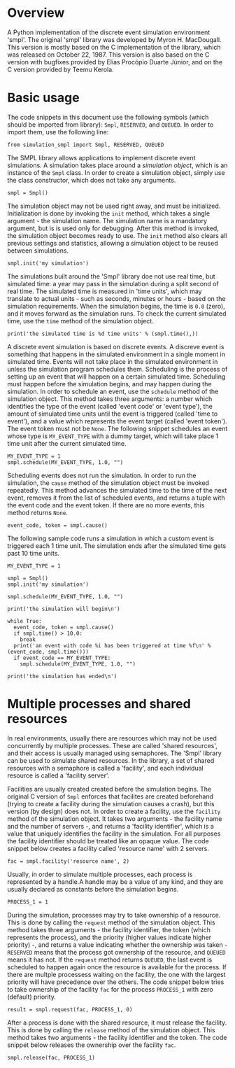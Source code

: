 # Overview
A Python implementation of the discrete event simulation environment 'smpl'. The original 'smpl' library was developed by Myron H. MacDougall. This version is mostly based on the C implementation of the library, which was released on October 22, 1987. This version is also based on the C version with bugfixes provided by Elias Procópio Duarte Júnior, and on the C version provided by Teemu Kerola.

# Basic usage

The code snippets in this document use the following symbols (which should be imported from library): `Smpl`, `RESERVED`, and `QUEUED`. In order to import them, use the following line:

```
from simulation_smpl import Smpl, RESERVED, QUEUED
```

The SMPL library allows applications to implement discrete event simulations. A simulation takes place around a _simulation object_, which is an instance of the `Smpl` class. In order to create a simulation object, simply use the class constructor, which does not take any arguments.

```
smpl = Smpl()
```

The simulation object may not be used right away, and must be initialized. Initialization is done by invoking the `init` method, which takes a single argument - the simulation name. The simulation name is a mandatory argument, but is is used only for debugging. After this method is invoked, the simulation object becomes ready to use. The `init` method also clears all previous settings and statistics, allowing a simulation object to be reused between simulations.

```
smpl.init('my simulation')
```

The simulations built around the 'Smpl' library doe not use real time, but simulated time: a year may pass in the simulation during a split second of real time. The simulated time is measured in 'time units', which may translate to actual units - such as seconds, minutes or hours - based on the simulation requirements. When the simulation begins, the time is `0.0` (zero), and it moves forward as the simulation runs. To check the current simulated time, use the `time` method of the simulation object.

```
print('the simulated time is %d time units' % (smpl.time(),))
```

A discrete event simulation is based on discrete events. A discreve event is something that happens in the simulated environment in a single moment in simulated time. Events will not take place in the simulated environment in unless the simulation program schedules them. Scheduling is the process of setting up an event that will happen on a certain simulated time. Scheduling must happen before the simulation begins, and may happen during the simulation. In order to schedule an event, use the `schedule` method of the simulation object. This method takes three arguments: a number which identifies the type of the event (called 'event code' or 'event type'), the amount of simulated time units until the event is triggered (called 'time to event'), and a value which represents the event target (called 'event token'). The event token must not be `None`. The following snippet schedules an event whose type is `MY_EVENT_TYPE` with a dummy target, which will take place 1 time unit after the current simulated time.

```
MY_EVENT_TYPE = 1
smpl.schedule(MY_EVENT_TYPE, 1.0, "")
```

Scheduling events does not run the simulation. In order to run the simulation, the `cause` method of the simulation object must be invoked repeatedly. This method advances the simulated time to the time of the next event, removes it from the list of scheduled events, and returns a tuple with the event code and the event token. If there are no more events, this method returns `None`.
```
event_code, token = smpl.cause()
```

The following sample code runs a simulation in which a custom event is triggered each 1 time unit. The simulation ends after the simulated time gets past 10 time units.

```
MY_EVENT_TYPE = 1

smpl = Smpl()
smpl.init('my simulation')

smpl.schedule(MY_EVENT_TYPE, 1.0, "")

print('the simulation will begin\n')

while True:
  event_code, token = smpl.cause()
  if smpl.time() > 10.0:
    break
  print('an event with code %i has been triggered at time %f\n' % (event_code, smpl.time()))
  if event_code == MY_EVENT_TYPE:
    smpl.schedule(MY_EVENT_TYPE, 1.0, "")

print('the simulation has ended\n')
```

# Multiple processes and shared resources

In real environments, usually there are resources which may not be used concurrently by multiple processes. These are called 'shared resources', and their access is usually managed using semaphores. The 'Smpl' library can be used to simulate shared resources. In the library, a set of shared resources with a semaphore is called a 'facility', and each individual resource is called a 'facility server'.

Facilities are usually created created before the simulation begins. The original C version of `Smpl` enforces that facilites are created beforehand (trying to create a facility during the simulation causes a crash), but this version (by design) does not. In order to create a facility, use the `facility` method of the simulation object. It takes two arguments - the facility name and the number of servers -, and returns a 'facility identifier', which is a value that uniquely identifies the facility in the simulation. For all purposes the facility identifier should be treated like an opaque value. The code snippet below creates a facility called 'resource name' with 2 servers.

```
fac = smpl.facility('resource name', 2)
```

Usually, in order to simulate multiple processes, each process is represented by a handle.A handle may be a value of any kind, and they are usually declared as constants before the simulation begins.

```
PROCESS_1 = 1
```

During the simulation, processes may try to take ownership of a resource. This is done by calling the `request` method of the simulation object. This method takes three arguments - the facility identifier, the token (which represents the process), and the priority (higher values indicate higher priority) -, and returns a value indicating whether the ownership was taken - `RESERVED` means that the process got ownership of the resource, and `QUEUED` means it has not. If the `request` method returns `QUEUED`, the last event is scheduled to happen again once the resource is available for the process. If there are multple processess waiting on the facility, the one with the largest priority will have precedence over the others. The code snippet below tries to take ownership of the facility `fac` for the process `PROCESS_1` with zero (default) priority.

```
result = smpl.request(fac, PROCESS_1, 0)
```

After a process is done with the shared resource, it must release the facility. This is done by calling the `release` method of the simulation object. This method takes two arguments - the facility identifier and the token. The code snippet below releases the ownership over the facility `fac`.

```
smpl.release(fac, PROCESS_1)
```
